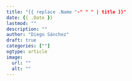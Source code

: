 ```yaml
---
title: "{{ replace .Name "-" " " | title }}"
date: {{ .Date }}
lastmod: ""
description: ""
author: "Diego Sánchez"
draft: true
categories: [""]
ogtype: article
image:
  url: ""
  alt: ""
---
```


